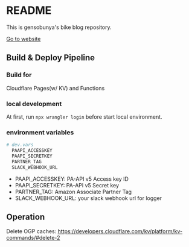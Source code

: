 # README

This is gensobunya's bike blog repository.

[Go to website](http://blog.gensobunya.net)

## Build & Deploy Pipeline

### Build for

Cloudflare Pages(w/ KV) and Functions

### local development

At first, run `npx wrangler login` before start local environment.

### environment variables

```bash
# dev.vars
  PAAPI_ACCESSKEY
  PAAPI_SECRETKEY
  PARTNER_TAG
  SLACK_WEBHOOK_URL
```

- PAAPI_ACCESSKEY: PA-API v5 Access key ID
- PAAPI_SECRETKEY: PA-API v5 Secret key
- PARTNER_TAG: Amazon Associate Partner Tag
- SLACK_WEBHOOK_URL: your slack webhook url for logger

## Operation

Delete OGP caches: <https://developers.cloudflare.com/kv/platform/kv-commands/#delete-2>
